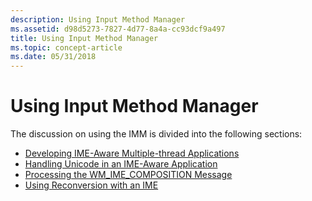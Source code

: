 ```yaml
---
description: Using Input Method Manager
ms.assetid: d98d5273-7827-4d77-8a4a-cc93dcf9a497
title: Using Input Method Manager
ms.topic: concept-article
ms.date: 05/31/2018
---
```


# Using Input Method Manager

The discussion on using the IMM is divided into the following sections:

-   [Developing IME-Aware Multiple-thread Applications](developing-ime-aware-multiple-thread-applications.md)
-   [Handling Unicode in an IME-Aware Application](handling-unicode-in-an-ime-aware-application.md)
-   [Processing the WM\_IME\_COMPOSITION Message](processing-the-wm-ime-composition-message.md)
-   [Using Reconversion with an IME](using-reconversion-with-an-ime.md)

 

 



